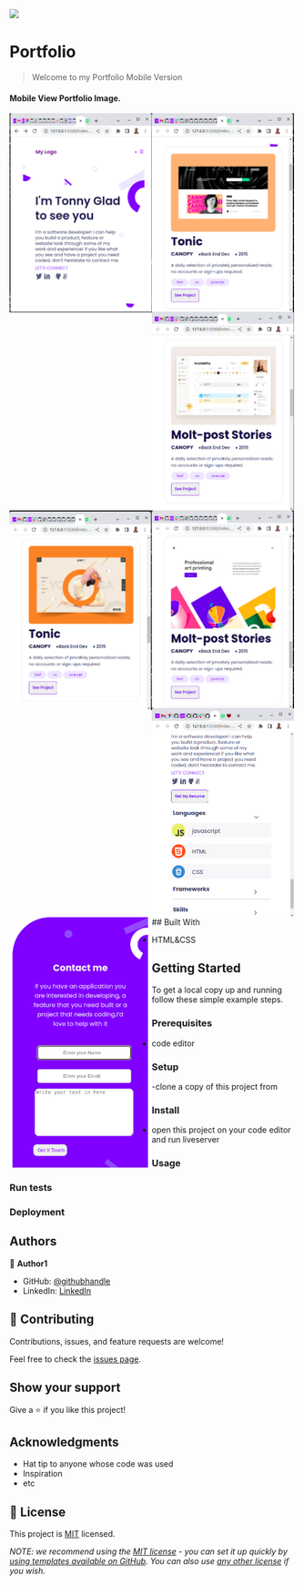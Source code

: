 ![](https://github.com/tonnymuchui/Portfolio.git)

# Portfolio

> Welcome to my Portfolio Mobile Version

#### Mobile View Portfolio Image.

<img align="left" width="250" src="/images/portfolio.png" alt="Portfolio Mobile View" />
<img align="left" width="250" src="/images/screen-1.png" alt="Portfolio Mobile View" />
<img align="left" width="250" src="/images/screen-2.png" alt="Portfolio Mobile View" />
<img align="left" width="250" src="/images/screen-3.png" alt="Portfolio Mobile View" />
<img align="left" width="250" src="/images/screen-4.png" alt="Portfolio Mobile View" />
<img align="left" width="250" src="/images/screen-6.png" alt="Portfolio Mobile View" />
<img align="left" width="250" src="/images/contact-screnshot.png" alt="Portfolio Mobile View" />
## Built With

- HTML&CSS

## Getting Started

To get a local copy up and running follow these simple example steps.

### Prerequisites
- code editor
### Setup
-clone a copy of this project from 
### Install
- open this project on your code editor and run liveserver
### Usage

### Run tests

### Deployment



## Authors

👤 **Author1**

- GitHub: [@githubhandle](https://github.com/tonnymuchui/Portfolio.git)
- LinkedIn: [LinkedIn](https://www.linkedin.com/in/tonny-muchui-murungi-9b549a174/)


## 🤝 Contributing

Contributions, issues, and feature requests are welcome!

Feel free to check the [issues page](../../issues/).

## Show your support

Give a ⭐️ if you like this project!

## Acknowledgments

- Hat tip to anyone whose code was used
- Inspiration
- etc

## 📝 License

This project is [MIT](./LICENSE) licensed.

_NOTE: we recommend using the [MIT license](https://choosealicense.com/licenses/mit/) - you can set it up quickly by [using templates available on GitHub](https://docs.github.com/en/communities/setting-up-your-project-for-healthy-contributions/adding-a-license-to-a-repository). You can also use [any other license](https://choosealicense.com/licenses/) if you wish._